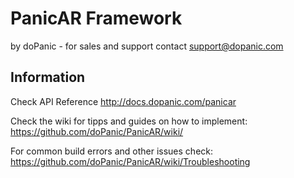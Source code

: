 # PanicAR Framework

by doPanic - for sales and support contact support@dopanic.com

## Information

Check API Reference
http://docs.dopanic.com/panicar

Check the wiki for tipps and guides on how to implement:
https://github.com/doPanic/PanicAR/wiki/

For common build errors and other issues check:
https://github.com/doPanic/PanicAR/wiki/Troubleshooting